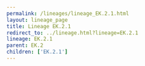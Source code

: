 ```yaml
---
permalink: /lineages/lineage_EK.2.1.html
layout: lineage_page
title: Lineage EK.2.1
redirect_to: ../lineage.html?lineage=EK.2.1
lineage: EK.2.1
parent: EK.2
children: ['EK.2.1']
---
```

